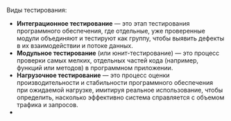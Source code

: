 Виды тестирования:
- **Интеграционное тестирование** — это этап тестирования программного обеспечения, где отдельные, уже проверенные модули объединяют и тестируют как группу, чтобы выявить дефекты в их взаимодействии и потоке данных.
- **Модульное тестирование** (или юнит-тестирование) — это процесс проверки самых мелких, отдельных частей кода (например, функций или методов) в программном приложении.
- **Нагрузочное тестирование** — это процесс оценки производительности и стабильности программного обеспечения при ожидаемой нагрузке, имитируя реальное использование, чтобы определить, насколько эффективно система справляется с объемом трафика и запросов.
- 
